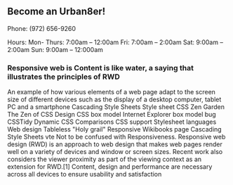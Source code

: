 ## Become an Urban8er!
Phone: (972) 656-9260

Hours:
Mon- Thurs: 7:00am – 12:00am
Fri: 7:00am – 2:00am
Sat: 9:00am – 2:00am
Sun: 9:00am – 12:000am
 
### Responsive web is Content is like water, a saying that illustrates the principles of RWD

An example of how various elements of a web page adapt to the screen size of different devices such as the display of a desktop computer, tablet PC and a smartphone
Cascading Style Sheets
Style sheet
CSS Zen Garden The Zen of CSS Design
CSS box model Internet Explorer box model bug
CSSTidy Dynamic CSS
Comparisons
CSS support Stylesheet languages
Web design
Tableless "Holy grail" Responsive
Wikibooks page Cascading Style Sheets
vte
Not to be confused with Responsiveness.
Responsive web design (RWD) is an approach to web design that makes web pages render well on a variety of devices and window or screen sizes. Recent work also considers the viewer proximity as part of the viewing context as an extension for RWD.[1] Content, design and performance are necessary across all devices to ensure usability and satisfaction
